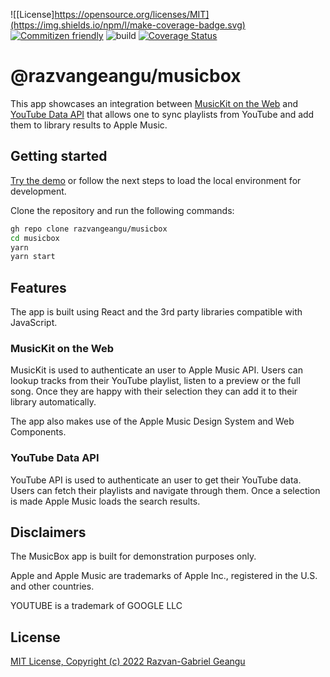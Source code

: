 <!-- markdownlint-disable MD041 -->

![[License]https://opensource.org/licenses/MIT](https://img.shields.io/npm/l/make-coverage-badge.svg) [![Commitizen friendly](https://img.shields.io/badge/commitizen-friendly-brightgreen.svg)](http://commitizen.github.io/cz-cli/) ![build](https://github.com/razvangeangu/musicbox/workflows/build/badge.svg?branch=main) [![Coverage Status](https://coveralls.io/repos/github/razvangeangu/coveralls/badge.svg?branch=main&t=PGI2iS)](https://coveralls.io/github/razvangeangu/coveralls?branch=main)

# @razvangeangu/musicbox

This app showcases an integration between [MusicKit on the Web](https://js-cdn.music.apple.com/musickit/v3/docs/index.html) and [YouTube Data API](https://developers.google.com/youtube/v3) that allows one to sync playlists from YouTube and add them to library results to Apple Music.

## Getting started

[Try the demo](https://razvangeangu.github.io/musicbox) or follow the next steps to load the local environment for development.

Clone the repository and run the following commands:

```sh
gh repo clone razvangeangu/musicbox
cd musicbox
yarn
yarn start
```

## Features

The app is built using React and the 3rd party libraries compatible with JavaScript.

### MusicKit on the Web

MusicKit is used to authenticate an user to Apple Music API. Users can lookup tracks from their YouTube playlist, listen to a preview or the full song. Once they are happy with their selection they can add it to their library automatically.

The app also makes use of the Apple Music Design System and Web Components.

### YouTube Data API

YouTube API is used to authenticate an user to get their YouTube data. Users can fetch their playlists and navigate through them. Once a selection is made Apple Music loads the search results.

## Disclaimers

The MusicBox app is built for demonstration purposes only.

Apple and Apple Music are trademarks of Apple Inc., registered in the U.S. and other countries.

YOUTUBE is a trademark of GOOGLE LLC

## License

[MIT License, Copyright (c) 2022 Razvan-Gabriel Geangu](LICENSE)

